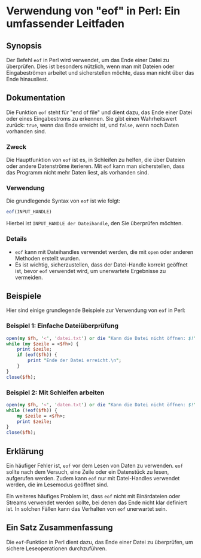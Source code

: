 <!--
Meta Description: # Verwendung von "eof" in Perl: Ein umfassender Leitfaden ## Synopsis Der Befehl `eof` in Perl wird verwendet, um das Ende einer Datei zu überprüfen. ...
Meta Keywords: eof, die, ist, datei, das
-->

# Verwendung von "eof" in Perl: Ein umfassender Leitfaden

## Synopsis
Der Befehl `eof` in Perl wird verwendet, um das Ende einer Datei zu überprüfen. Dies ist besonders nützlich, wenn man mit Dateien oder Eingabeströmen arbeitet und sicherstellen möchte, dass man nicht über das Ende hinausliest.

## Dokumentation
Die Funktion `eof` steht für "end of file" und dient dazu, das Ende einer Datei oder eines Eingabestroms zu erkennen. Sie gibt einen Wahrheitswert zurück: `true`, wenn das Ende erreicht ist, und `false`, wenn noch Daten vorhanden sind.

### Zweck
Die Hauptfunktion von `eof` ist es, in Schleifen zu helfen, die über Dateien oder andere Datenströme iterieren. Mit `eof` kann man sicherstellen, dass das Programm nicht mehr Daten liest, als vorhanden sind.

### Verwendung
Die grundlegende Syntax von `eof` ist wie folgt:

```perl
eof(INPUT_HANDLE)
```

Hierbei ist `INPUT_HANDLE der Dateihandle`, den Sie überprüfen möchten. 

### Details
- `eof` kann mit Dateihandles verwendet werden, die mit `open` oder anderen Methoden erstellt wurden.
- Es ist wichtig, sicherzustellen, dass der Datei-Handle korrekt geöffnet ist, bevor `eof` verwendet wird, um unerwartete Ergebnisse zu vermeiden.

## Beispiele
Hier sind einige grundlegende Beispiele zur Verwendung von `eof` in Perl:

### Beispiel 1: Einfache Dateiüberprüfung
```perl
open(my $fh, '<', 'datei.txt') or die "Kann die Datei nicht öffnen: $!";
while (my $zeile = <$fh>) {
    print $zeile;
    if (eof($fh)) {
        print "Ende der Datei erreicht.\n";
    }
}
close($fh);
```

### Beispiel 2: Mit Schleifen arbeiten
```perl
open(my $fh, '<', 'daten.txt') or die "Kann die Datei nicht öffnen: $!";
while (!eof($fh)) {
    my $zeile = <$fh>;
    print $zeile;
}
close($fh);
```

## Erklärung
Ein häufiger Fehler ist, `eof` vor dem Lesen von Daten zu verwenden. `eof` sollte nach dem Versuch, eine Zeile oder ein Datenstück zu lesen, aufgerufen werden. Zudem kann `eof` nur mit Datei-Handles verwendet werden, die im Lesemodus geöffnet sind.

Ein weiteres häufiges Problem ist, dass `eof` nicht mit Binärdateien oder Streams verwendet werden sollte, bei denen das Ende nicht klar definiert ist. In solchen Fällen kann das Verhalten von `eof` unerwartet sein.

## Ein Satz Zusammenfassung
Die `eof`-Funktion in Perl dient dazu, das Ende einer Datei zu überprüfen, um sichere Leseoperationen durchzuführen.